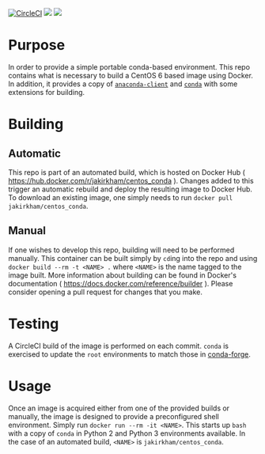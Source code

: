 [![CircleCI](https://circleci.com/gh/jakirkham/docker_centos_conda/tree/master.svg?style=shield)](https://circleci.com/gh/jakirkham/docker_centos_conda/tree/master)
[![](https://badge.imagelayers.io/jakirkham/centos_conda:latest.svg)](https://imagelayers.io/?images=jakirkham/centos_conda:latest 'Get your own badge on imagelayers.io')
[![](https://img.shields.io/badge/license-Apache%202.0-blue.svg)](https://www.apache.org/licenses/LICENSE-2.0.txt 'Apache License Version 2.0')

# Purpose

In order to provide a simple portable conda-based environment. This repo contains what is necessary to build a CentOS 6 based image using Docker. In addition, it provides a copy of [`anaconda-client`]( http://docs.anaconda.org/ ) and [`conda`]( http://conda.pydata.org/ ) with some extensions for building.

# Building

## Automatic

This repo is part of an automated build, which is hosted on Docker Hub ( <https://hub.docker.com/r/jakirkham/centos_conda> ). Changes added to this trigger an automatic rebuild and deploy the resulting image to Docker Hub. To download an existing image, one simply needs to run `docker pull jakirkham/centos_conda`.

## Manual

If one wishes to develop this repo, building will need to be performed manually. This container can be built simply by `cd`ing into the repo and using `docker build --rm -t <NAME> .` where `<NAME>` is the name tagged to the image built. More information about building can be found in Docker's documentation ( <https://docs.docker.com/reference/builder> ). Please consider opening a pull request for changes that you make.

# Testing

A CircleCI build of the image is performed on each commit. `conda` is exercised to update the `root` environments to match those in [conda-forge]( https://conda-forge.org/ ).

# Usage

Once an image is acquired either from one of the provided builds or manually, the image is designed to provide a preconfigured shell environment. Simply run `docker run --rm -it <NAME>`. This starts up `bash` with a copy of `conda` in Python 2 and Python 3 environments available. In the case of an automated build, `<NAME>` is `jakirkham/centos_conda`.
